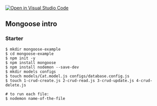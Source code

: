 [![Open in Visual Studio Code](https://classroom.github.com/assets/open-in-vscode-f059dc9a6f8d3a56e377f745f24479a46679e63a5d9fe6f495e02850cd0d8118.svg)](https://classroom.github.com/online_ide?assignment_repo_id=6976518&assignment_repo_type=AssignmentRepo)
## Mongoose intro

### Starter

```shell
$ mkdir mongoose-example
$ cd mongoose-example
$ npm init -y
$ npm install mongoose
$ npm install nodemon --save-dev
$ mkdir models configs
$ touch models/Cat.model.js configs/database.config.js
$ touch 1-crud-create.js 2-crud-read.js 3-crud-update.js 4-crud-delete.js

# to run each file:
$ nodemon name-of-the-file
```
